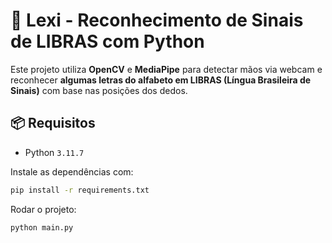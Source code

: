 
# 🤟 Lexi - Reconhecimento de Sinais de LIBRAS com Python

Este projeto utiliza **OpenCV** e **MediaPipe** para detectar mãos via webcam e reconhecer **algumas letras do alfabeto em LIBRAS (Língua Brasileira de Sinais)** com base nas posições dos dedos.

## 📦 Requisitos

- Python `3.11.7`

Instale as dependências com:

```bash
pip install -r requirements.txt
```
Rodar o projeto: 
```bash
python main.py
```
